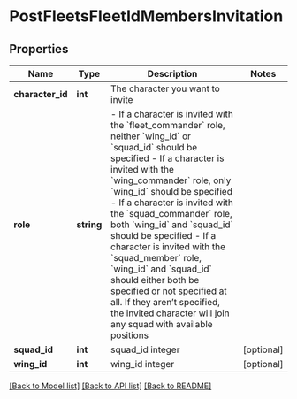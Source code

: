# PostFleetsFleetIdMembersInvitation

## Properties
Name | Type | Description | Notes
------------ | ------------- | ------------- | -------------
**character_id** | **int** | The character you want to invite | 
**role** | **string** | - If a character is invited with the &#x60;fleet_commander&#x60; role, neither &#x60;wing_id&#x60; or &#x60;squad_id&#x60; should be specified - If a character is invited with the &#x60;wing_commander&#x60; role, only &#x60;wing_id&#x60; should be specified - If a character is invited with the &#x60;squad_commander&#x60; role, both &#x60;wing_id&#x60; and &#x60;squad_id&#x60; should be specified - If a character is invited with the &#x60;squad_member&#x60; role, &#x60;wing_id&#x60; and &#x60;squad_id&#x60; should either both be specified or not specified at all. If they aren’t specified, the invited character will join any squad with available positions | 
**squad_id** | **int** | squad_id integer | [optional] 
**wing_id** | **int** | wing_id integer | [optional] 

[[Back to Model list]](../README.md#documentation-for-models) [[Back to API list]](../README.md#documentation-for-api-endpoints) [[Back to README]](../README.md)


